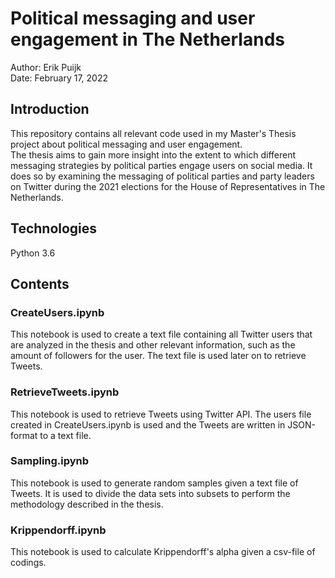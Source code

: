 # Political messaging and user engagement in The Netherlands
Author: Erik Puijk <br>
Date: February 17, 2022

## Introduction
This repository contains all relevant code used in my Master's Thesis project about political messaging and user engagement. <br>
The thesis aims to gain more insight into the extent to which different messaging strategies by political parties engage users on social media. It does so by examining the messaging of political parties and party leaders on Twitter during the 2021 elections for the House of Representatives in The Netherlands.

## Technologies
Python 3.6

## Contents
### CreateUsers.ipynb
This notebook is used to create a text file containing all Twitter users that are analyzed in the thesis and other relevant information, such as the amount of followers for the user. The text file is used later on to retrieve Tweets.

### RetrieveTweets.ipynb
This notebook is used to retrieve Tweets using Twitter API. The users file created in CreateUsers.ipynb is used and the Tweets are written in JSON-format to a text file.

### Sampling.ipynb
This notebook is used to generate random samples given a text file of Tweets. It is used to divide the data sets into subsets to perform the methodology described in the thesis.

### Krippendorff.ipynb
This notebook is used to calculate Krippendorff's alpha given a csv-file of codings.
